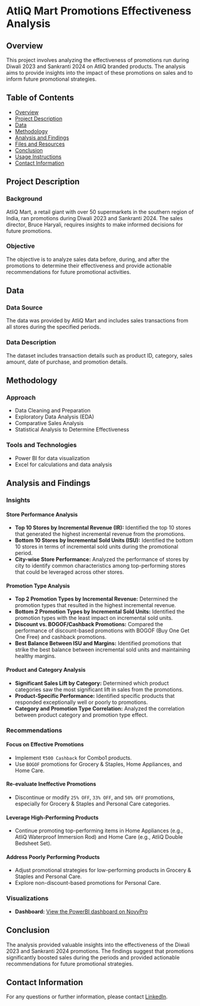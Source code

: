 # AtliQ Mart Promotions Effectiveness Analysis

## Overview
This project involves analyzing the effectiveness of promotions run during Diwali 2023 and Sankranti 2024 on AtliQ branded products. The analysis aims to provide insights into the impact of these promotions on sales and to inform future promotional strategies.

## Table of Contents
- [Overview](#overview)
- [Project Description](#project-description)
- [Data](#data)
- [Methodology](#methodology)
- [Analysis and Findings](#analysis-and-findings)
- [Files and Resources](#files-and-resources)
- [Conclusion](#conclusion)
- [Usage Instructions](#usage-instructions)
- [Contact Information](#contact-information)

## Project Description
### Background
AtliQ Mart, a retail giant with over 50 supermarkets in the southern region of India, ran promotions during Diwali 2023 and Sankranti 2024. The sales director, Bruce Haryali, requires insights to make informed decisions for future promotions.

### Objective
The objective is to analyze sales data before, during, and after the promotions to determine their effectiveness and provide actionable recommendations for future promotional activities.

## Data
### Data Source
The data was provided by AtliQ Mart and includes sales transactions from all stores during the specified periods.

### Data Description
The dataset includes transaction details such as product ID, category, sales amount, date of purchase, and promotion details.

## Methodology
### Approach
- Data Cleaning and Preparation
- Exploratory Data Analysis (EDA)
- Comparative Sales Analysis
- Statistical Analysis to Determine Effectiveness

### Tools and Technologies
- Power BI for data visualization
- Excel for calculations and data analysis

## Analysis and Findings
### Insights
#### Store Performance Analysis
- **Top 10 Stores by Incremental Revenue (IR):** Identified the top 10 stores that generated the highest incremental revenue from the promotions.
- **Bottom 10 Stores by Incremental Sold Units (ISU):** Identified the bottom 10 stores in terms of incremental sold units during the promotional period.
- **City-wise Store Performance:** Analyzed the performance of stores by city to identify common characteristics among top-performing stores that could be leveraged across other stores.

#### Promotion Type Analysis
- **Top 2 Promotion Types by Incremental Revenue:** Determined the promotion types that resulted in the highest incremental revenue.
- **Bottom 2 Promotion Types by Incremental Sold Units:** Identified the promotion types with the least impact on incremental sold units.
- **Discount vs. BOGOF/Cashback Promotions:** Compared the performance of discount-based promotions with BOGOF (Buy One Get One Free) and cashback promotions.
- **Best Balance Between ISU and Margins:** Identified promotions that strike the best balance between incremental sold units and maintaining healthy margins.

#### Product and Category Analysis
- **Significant Sales Lift by Category:** Determined which product categories saw the most significant lift in sales from the promotions.
- **Product-Specific Performance:** Identified specific products that responded exceptionally well or poorly to promotions.
- **Category and Promotion Type Correlation:** Analyzed the correlation between product category and promotion type effect.

### Recommendations
#### Focus on Effective Promotions
- Implement `₹500 Cashback` for Combo1 products.
- Use `BOGOF` promotions for Grocery & Staples, Home Appliances, and Home Care.

#### Re-evaluate Ineffective Promotions
- Discontinue or modify `25% OFF`, `33% OFF`, and `50% OFF` promotions, especially for Grocery & Staples and Personal Care categories.

#### Leverage High-Performing Products
- Continue promoting top-performing items in Home Appliances (e.g., AtliQ Waterproof Immersion Rod) and Home Care (e.g., AtliQ Double Bedsheet Set).

#### Address Poorly Performing Products
- Adjust promotional strategies for low-performing products in Grocery & Staples and Personal Care.
- Explore non-discount-based promotions for Personal Care.

### Visualizations
- **Dashboard:** [View the PowerBI dashboard on NovyPro](https://novypro.com/link_to_your_dashboard)

## Conclusion
The analysis provided valuable insights into the effectiveness of the Diwali 2023 and Sankranti 2024 promotions. The findings suggest that promotions significantly boosted sales during the periods and provided actionable recommendations for future promotional strategies.

## Contact Information
For any questions or further information, please contact [LinkedIn]().
